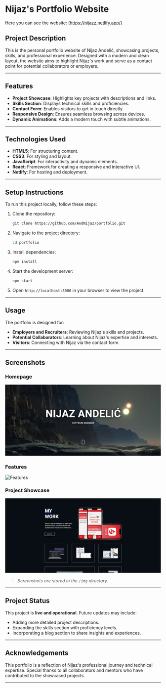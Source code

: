 # Nijaz's Portfolio Website

Here you can see the website: (https://nijazz.netlify.app/)



## Project Description
This is the personal portfolio website of Nijaz Andelić, showcasing projects, skills, and professional experience. Designed with a modern and clean layout, the website aims to highlight Nijaz's work and serve as a contact point for potential collaborators or employers.

---

## Features
- **Project Showcase**: Highlights key projects with descriptions and links.
- **Skills Section**: Displays technical skills and proficiencies.
- **Contact Form**: Enables visitors to get in touch directly.
- **Responsive Design**: Ensures seamless browsing across devices.
- **Dynamic Animations**: Adds a modern touch with subtle animations.

---

## Technologies Used
- **HTML5**: For structuring content.
- **CSS3**: For styling and layout.
- **JavaScript**: For interactivity and dynamic elements.
- **React**: Framework for creating a responsive and interactive UI.
- **Netlify**: For hosting and deployment.

---

## Setup Instructions
To run this project locally, follow these steps:

1. Clone the repository:

   ```bash
   git clone https://github.com/AndNijaz/portfolio.git
   ```

2. Navigate to the project directory:

   ```bash
   cd portfolio
   ```

3. Install dependencies:

   ```bash
   npm install
   ```

4. Start the development server:

   ```bash
   npm start
   ```

5. Open `http://localhost:3000` in your browser to view the project.

---

## Usage
The portfolio is designed for:
- **Employers and Recruiters**: Reviewing Nijaz's skills and projects.
- **Potential Collaborators**: Learning about Nijaz's expertise and interests.
- **Visitors**: Connecting with Nijaz via the contact form.

---

## Screenshots

### Homepage
![Homepage](img/homepage.png)

### Features
![Features](img/features.png)

### Project Showcase
![Project Showcase](img/project-showcase.png)

> *Screenshots are stored in the `/img` directory.*

---

## Project Status
This project is **live and operational**. Future updates may include:
- Adding more detailed project descriptions.
- Expanding the skills section with proficiency levels.
- Incorporating a blog section to share insights and experiences.

---

## Acknowledgements
This portfolio is a reflection of Nijaz's professional journey and technical expertise. Special thanks to all collaborators and mentors who have contributed to the showcased projects.

---

